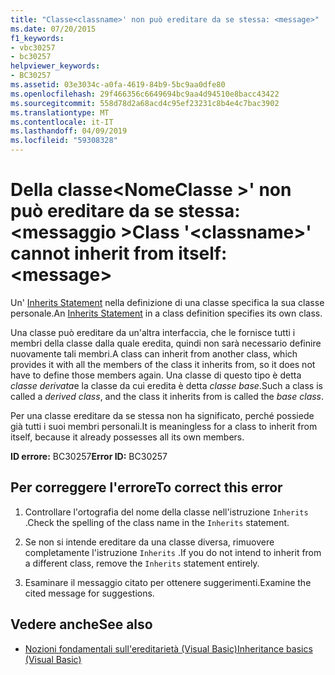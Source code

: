 ```yaml
---
title: "Classe<classname>' non può ereditare da se stessa: <message>"
ms.date: 07/20/2015
f1_keywords:
- vbc30257
- bc30257
helpviewer_keywords:
- BC30257
ms.assetid: 03e3034c-a0fa-4619-84b9-5bc9aa0dfe80
ms.openlocfilehash: 29f466356c6649694bc9aa4d94510e8bacc43422
ms.sourcegitcommit: 558d78d2a68acd4c95ef23231c8b4e4c7bac3902
ms.translationtype: MT
ms.contentlocale: it-IT
ms.lasthandoff: 04/09/2019
ms.locfileid: "59308328"
---
```

# <a name="class-classname-cannot-inherit-from-itself-message"></a><span data-ttu-id="3c3ea-102">Della classe\<NomeClasse >' non può ereditare da se stessa: \<messaggio ></span><span class="sxs-lookup"><span data-stu-id="3c3ea-102">Class '\<classname>' cannot inherit from itself: \<message></span></span>
<span data-ttu-id="3c3ea-103">Un' [Inherits Statement](../../visual-basic/language-reference/statements/inherits-statement.md) nella definizione di una classe specifica la sua classe personale.</span><span class="sxs-lookup"><span data-stu-id="3c3ea-103">An [Inherits Statement](../../visual-basic/language-reference/statements/inherits-statement.md) in a class definition specifies its own class.</span></span>  
  
 <span data-ttu-id="3c3ea-104">Una classe può ereditare da un'altra interfaccia, che le fornisce tutti i membri della classe dalla quale eredita, quindi non sarà necessario definire nuovamente tali membri.</span><span class="sxs-lookup"><span data-stu-id="3c3ea-104">A class can inherit from another class, which provides it with all the members of the class it inherits from, so it does not have to define those members again.</span></span> <span data-ttu-id="3c3ea-105">Una classe di questo tipo è detta *classe derivata*e la classe da cui eredita è detta *classe base*.</span><span class="sxs-lookup"><span data-stu-id="3c3ea-105">Such a class is called a *derived class*, and the class it inherits from is called the *base class*.</span></span>  
  
 <span data-ttu-id="3c3ea-106">Per una classe ereditare da se stessa non ha significato, perché possiede già tutti i suoi membri personali.</span><span class="sxs-lookup"><span data-stu-id="3c3ea-106">It is meaningless for a class to inherit from itself, because it already possesses all its own members.</span></span>  
  
 <span data-ttu-id="3c3ea-107">**ID errore:** BC30257</span><span class="sxs-lookup"><span data-stu-id="3c3ea-107">**Error ID:** BC30257</span></span>  
  
## <a name="to-correct-this-error"></a><span data-ttu-id="3c3ea-108">Per correggere l'errore</span><span class="sxs-lookup"><span data-stu-id="3c3ea-108">To correct this error</span></span>  
  
1. <span data-ttu-id="3c3ea-109">Controllare l'ortografia del nome della classe nell'istruzione `Inherits` .</span><span class="sxs-lookup"><span data-stu-id="3c3ea-109">Check the spelling of the class name in the `Inherits` statement.</span></span>  
  
2. <span data-ttu-id="3c3ea-110">Se non si intende ereditare da una classe diversa, rimuovere completamente l'istruzione `Inherits` .</span><span class="sxs-lookup"><span data-stu-id="3c3ea-110">If you do not intend to inherit from a different class, remove the `Inherits` statement entirely.</span></span>  
  
3. <span data-ttu-id="3c3ea-111">Esaminare il messaggio citato per ottenere suggerimenti.</span><span class="sxs-lookup"><span data-stu-id="3c3ea-111">Examine the cited message for suggestions.</span></span>  
  
## <a name="see-also"></a><span data-ttu-id="3c3ea-112">Vedere anche</span><span class="sxs-lookup"><span data-stu-id="3c3ea-112">See also</span></span>

- [<span data-ttu-id="3c3ea-113">Nozioni fondamentali sull'ereditarietà (Visual Basic)</span><span class="sxs-lookup"><span data-stu-id="3c3ea-113">Inheritance basics (Visual Basic)</span></span>](~/docs/visual-basic/programming-guide/language-features/objects-and-classes/inheritance-basics.md)
